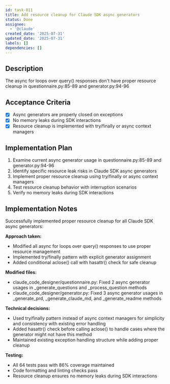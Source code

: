 ```yaml
---
id: task-011
title: Add resource cleanup for Claude SDK async generators
status: Done
assignee:
  - '@claude'
created_date: '2025-07-31'
updated_date: '2025-07-31'
labels: []
dependencies: []
---
```


## Description

The async for loops over query() responses don't have proper resource cleanup in questionnaire.py:85-89 and generator.py:94-96

## Acceptance Criteria

- [x] Async generators are properly closed on exceptions
- [x] No memory leaks during SDK interactions
- [x] Resource cleanup is implemented with try/finally or async context managers

## Implementation Plan

1. Examine current async generator usage in questionnaire.py:85-89 and generator.py:94-96
2. Identify specific resource leak risks in Claude SDK async generators  
3. Implement proper resource cleanup using try/finally or async context managers
4. Test resource cleanup behavior with interruption scenarios
5. Verify no memory leaks during SDK interactions

## Implementation Notes

Successfully implemented proper resource cleanup for all Claude SDK async generators:

**Approach taken:**
- Modified all async for loops over query() responses to use proper resource management
- Implemented try/finally pattern with explicit generator assignment
- Added conditional aclose() call with hasattr() check for safe cleanup

**Modified files:**
- claude_code_designer/questionnaire.py: Fixed 2 async generator usages in _generate_questions and _process_question methods
- claude_code_designer/generator.py: Fixed 3 async generator usages in _generate_prd, _generate_claude_md, and _generate_readme methods

**Technical decisions:**
- Used try/finally pattern instead of async context managers for simplicity and consistency with existing error handling
- Added hasattr() check before calling aclose() to handle cases where the generator might not have this method
- Maintained existing exception handling structure while adding proper cleanup

**Testing:**
- All 64 tests pass with 86% coverage maintained
- Code formatting and linting checks pass
- Resource cleanup ensures no memory leaks during SDK interactions
